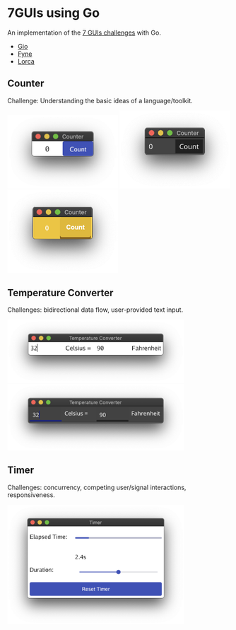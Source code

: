 # 7GUIs using Go

An implementation of the [7 GUIs challenges](https://eugenkiss.github.io/7guis/) with Go.

- [Gio](https://gioui.org/)
- [Fyne](https://fyne.io)
- [Lorca](https://github.com/zserge/lorca)

## Counter

Challenge: Understanding the basic ideas of a language/toolkit.

<span>
  <img src="gio/image/counter.png" width="250" alt="gio" />
  <img src="fyne/image/counter.png" width="250" alt="fyne" />
  <img src="lorca/image/counter.png" width="250" alt="lorca" />
</span>

## Temperature Converter

Challenges: bidirectional data flow, user-provided text input.

<span>
  <img src="gio/image/temperature-converter.png" width="400" alt="gio" />
  <img src="fyne/image/temperature-converter.png" width="400" alt="fyne" />
</span>


## Timer

Challenges: concurrency, competing user/signal interactions, responsiveness.

<span>
  <img src="gio/image/timer.png" width="400" alt="gio" />
</span>

